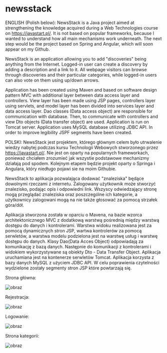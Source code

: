 # newsstack
ENGLISH (Polish below):
NewsStack is a Java project aimed at strengthening the knowledge acquired during a Web Technologies course on https://javastart.pl/. It is not based on popular frameworks, because I wanted to understand how all main mechanisms work underneath. The next step would be the project based on Spring and Angular, which will soon appear on my Github.

NewsStack is an application allowing you to add "discoveries" being anything from the Internet. Logged-in user can create a discovery by adding a description and a link to it. All webpage visitors can browse through discoveries and their particular categories, while logged-in users can also vote on them using up/down arrows. 

Application has been created using Maven and based on software design pattern MVC with additional layer between data access layer and controllers. View layer has been made using JSP pages, controllers layer using servlets, and model layer has been divided into services layer and data access layer. Dao classes (Data access object) are responsible for communication with database.  Then, to communicate with controllers and view Dto objects (Data transfer object) are used. Application is run on Tomcat server. Application uses MySQL database utilizing JDBC API. In order to improve legibility JSPF segments have  been created. 


POLSKI:
NewsStack jest projektem, którego głównym celem było utrwalenie wiedzy nabytej podczas kursu Technologii Webowych stworzonego przez https://javastart.pl/. Nie jest on oparty na popularnych frameworkach, ponieważ chciałem zrozumieć jak wszystie podstawowe mechanizmy działają pod spodem. Kolejnym etapem będzie projekt oparty o Springa i Angulara, który niedługo pojawi sie na moim Githubie. 

NewsStack to aplikacja pozwalająca dodawać "znaleziska" będące dowolnymi rzeczami z internetu. Zalogowany użytkownik może stworzyć znalezisko, podając opis i odpowiedni link. Wszyscy odwiedzający stronę mogą przeglądać znaleziska oraz poszczególne ich kategorie, a użytkownicy zalogowani mogą na nie także głosować za pomocą strzałek góra/dół.

Aplikacja stworzona została w oparciu o Mavena, na bazie wzorca architektonicznego MVC z dodatkową warstwą pośrednią między warstwą dostępu do danych i kontrolerami. Warstwa widoku realizowana jest za pomocą dynamicznych stron JSP, wartwa kontrolerów za pomocą serwletów, a warstwa modelu podzielona jest na warstwę usług i warstwę dostępu do danych. Klasy Dao(Data Acces Object) odpowiadają za komunikację z bazą danych. Następnie do komunikacji z kontrolerami i widokiem wykorzystywane są obiekty Dto - Data Transfer Object.
Aplikacja uruchamiana jest na kontenerze serwletów Tomcat. Aplikacja korzysta z bazy danych MySQL z użyciem JDBC API. W celu poprawienia czytelności wydzielone zostały segmenty stron JSP które powtarzają się. 

Strona główna:

![obraz](https://user-images.githubusercontent.com/37239354/115156732-08e1a700-a086-11eb-8c1e-494bf737bcaf.png)

Rejestracja:

![obraz](https://user-images.githubusercontent.com/37239354/115156750-1dbe3a80-a086-11eb-96d0-962aeb25adc7.png)

Logowanie:

![obraz](https://user-images.githubusercontent.com/37239354/115156768-30d10a80-a086-11eb-9653-801e0f460147.png)

Strona kategorii:

![obraz](https://user-images.githubusercontent.com/37239354/115156789-4c3c1580-a086-11eb-86bf-324abe7cb1b0.png)
